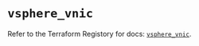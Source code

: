 # `vsphere_vnic`

Refer to the Terraform Registory for docs: [`vsphere_vnic`](https://registry.terraform.io/providers/hashicorp/vsphere/2.6.1/docs/resources/vnic).
